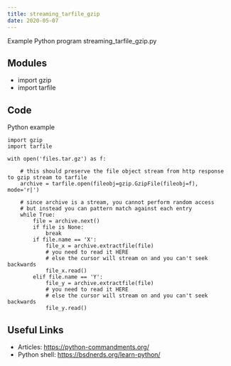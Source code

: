 ```yaml
---
title: streaming_tarfile_gzip
date: 2020-05-07
---
```

Example Python program streaming_tarfile_gzip.py

## Modules

* import gzip
* import tarfile

## Code

Python example

    import gzip
    import tarfile
    
    with open('files.tar.gz') as f:
    
        # this should preserve the file object stream from http response to gzip stream to tarfile
        archive = tarfile.open(fileobj=gzip.GzipFile(fileobj=f), mode='r|')
    
        # since archive is a stream, you cannot perform random access
        # but instead you can pattern match against each entry
        while True:
            file = archive.next()
            if file is None:
                break
            if file.name == 'X':
                file_x = archive.extractfile(file)
                # you need to read it HERE
                # else the cursor will stream on and you can't seek backwards
                file_x.read()
            elif file.name == 'Y':
                file_y = archive.extractfile(file)
                # you need to read it HERE
                # else the cursor will stream on and you can't seek backwards
                file_y.read()

## Useful Links

- Articles: https://python-commandments.org/
- Python shell: https://bsdnerds.org/learn-python/
